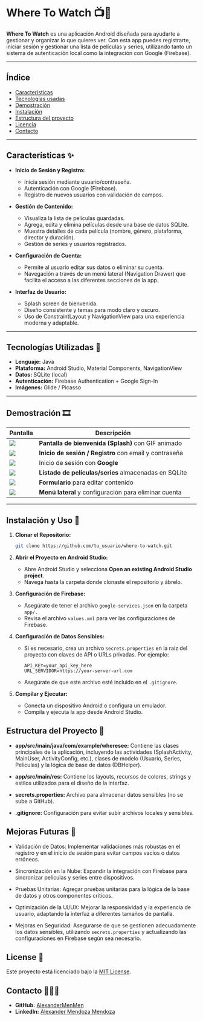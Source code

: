 # Where To Watch 📺🍿

**Where To Watch** es una aplicación Android diseñada para ayudarte a gestionar y organizar lo que quieres ver. Con esta app puedes registrarte, iniciar sesión y gestionar una lista de películas y series, utilizando tanto un sistema de autenticación local como la integración con Google (Firebase).

---

## Índice
- [Características](#características-✨)
- [Tecnologías usadas](#tecnologías-usadas-🚀)
- [Demostración](#demostración-🎞️)
- [Instalación](#instalación-y-uso-🔧)
- [Estructura del proyecto](#estructura-del-proyecto-📁)
- [Licencia](#licencia-📜)
- [Contacto](#contacto-🧑🏽‍💻)

---

## Características  ✨

- **Inicio de Sesión y Registro:**
  - Inicia sesión mediante usuario/contraseña.
  - Autenticación con Google (Firebase).
  - Registro de nuevos usuarios con validación de campos.

- **Gestión de Contenido:**
  - Visualiza la lista de películas guardadas.
  - Agrega, edita y elimina películas desde una base de datos SQLite.
  - Muestra detalles de cada película (nombre, género, plataforma, director y duración).
  - Gestión de series y usuarios registrados.

- **Configuración de Cuenta:**
  - Permite al usuario editar sus datos o eliminar su cuenta.
  - Navegación a través de un menú lateral (Navigation Drawer) que facilita el acceso a las diferentes secciones de la app.

- **Interfaz de Usuario:**
  - Splash screen de bienvenida.
  - Diseño consistente y temas para modo claro y oscuro.
  - Uso de ConstraintLayout y NavigationView para una experiencia moderna y adaptable.

---

## Tecnologías Utilizadas 🚀

- **Lenguaje:** Java  
- **Plataforma:** Android Studio, Material Components, NavigationView  
- **Datos:** SQLite (local)  
- **Autenticación:** Firebase Authentication + Google Sign-In  
- **Imágenes:** Glide / Picasso  

---

## Demostración 🎞️

| Pantalla | Descripción |
|----------|-------------|
| ![](./media/home.png) | **Pantalla de bienvenida (Splash)** con GIF animado |
| ![](./media/login.png) | **Inicio de sesión / Registro** con email y contraseña |
| ![](./media/google_signin.png) | Inicio de sesión con **Google** |
| ![](./media/list_movies.png) | **Listado de películas/series** almacenadas en SQLite |
| ![](./media/add_edit.png) | **Formulario** para editar contenido |
| ![](./media/menu.png) | **Menú lateral** y configuración para eliminar cuenta |

---

## Instalación y Uso 🔧

1. **Clonar el Repositorio:**

   ```bash
   git clone https://github.com/tu_usuario/where-to-watch.git
   ```
2. **Abrir el Proyecto en Android Studio:**
    - Abre Android Studio y selecciona **Open an existing Android Studio project**.
    - Navega hasta la carpeta donde clonaste el repositorio y ábrelo.
3. **Configuración de Firebase:**
    - Asegúrate de tener el archivo ```google-services.json``` en la carpeta ```app/.```
    - Revisa el archivo ```values.xml``` para ver las configuraciones de Firebase.
4. **Configuración de Datos Sensibles:**
    - Si es necesario, crea un archivo ```secrets.properties``` en la raíz del proyecto con claves de API o URLs privadas. Por ejemplo:

        ```properties
        API_KEY=your_api_key_here
        URL_SERVIDOR=https://your-server-url.com
        ```
    - Asegúrate de que este archivo esté incluido en el ```.gitignore```.

5. **Compilar y Ejecutar:**

    - Conecta un dispositivo Android o configura un emulador.
    - Compila y ejecuta la app desde Android Studio.

## Estructura del Proyecto 📁

- **app/src/main/java/com/example/wheresee:**
Contiene las clases principales de la aplicación, incluyendo las actividades (SplashActivity, MainUser, ActivityConfig, etc.), clases de modelo (Usuario, Series, Peliculas) y la lógica de base de datos (DBHelper).

- **app/src/main/res:**
Contiene los layouts, recursos de colores, strings y estilos utilizados para el diseño de la interfaz.

- **secrets.properties:**
Archivo para almacenar datos sensibles (no se sube a GitHub).

- **.gitignore:**
Configuración para evitar subir archivos locales y sensibles.

## Mejoras Futuras 🔮
- Validación de Datos:
Implementar validaciones más robustas en el registro y en el inicio de sesión para evitar campos vacíos o datos erróneos.

- Sincronización en la Nube:
Expandir la integración con Firebase para sincronizar películas y series entre dispositivos.

- Pruebas Unitarias:
Agregar pruebas unitarias para la lógica de la base de datos y otros componentes críticos.

- Optimización de la UI/UX:
Mejorar la responsividad y la experiencia de usuario, adaptando la interfaz a diferentes tamaños de pantalla.

- Mejoras en Seguridad:
Asegurarse de que se gestionen adecuadamente los datos sensibles, utilizando ```secrets.properties``` y actualizando las configuraciones en Firebase según sea necesario.

## License 📜
Este proyecto está licenciado bajo la [MIT License](LICENSE).

## Contacto 🧑🏽‍💻

* **GitHub:** [AlexanderMenMen](https://github.com/AlexanderMenMen)
* **LinkedIn:** [Alexander Mendoza Mendoza](https://www.linkedin.com/in/alexander-mendoza-mendoza-876255214/)

